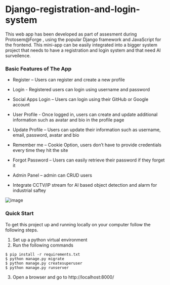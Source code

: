 # Django-registration-and-login-system
This web app has been developed as part of assesment during Protosem@Forge  , using the popular Django framework and JavaScript for the frontend. This mini-app can be easily integrated into a bigger system project that needs to have a registration and login system and that need AI surveilence.

### Basic Features of The App
    
* Register – Users can register and create a new profile

* Login - Registered users can login using username and password

* Social Apps Login – Users can login using their GitHub or Google account

* User Profile - Once logged in, users can create and update additional information such as avatar and bio in the profile page

* Update Profile – Users can update their information such as username, email, password, avatar and bio

* Remember me – Cookie Option, users don’t have to provide credentials every time they hit the site

* Forgot Password – Users can easily retrieve their password if they forget it
  
* Admin Panel – admin can CRUD users

* Integrate CCTV/IP stream for AI based object detection and alarm for industrial saftey

![image](https://github.com/kailas711/Boundary_Area_Mapping/assets/89206677/1ff76838-1162-44d0-8083-63ff4d7ac493)

### Quick Start
To get this project up and running locally on your computer follow the following steps.
1. Set up a python virtual environment
2. Run the following commands
```
$ pip install -r requirements.txt
$ python manage.py migrate
$ python manage.py createsuperuser
$ python manage.py runserver
```
   
3. Open a browser and go to http://localhost:8000/

